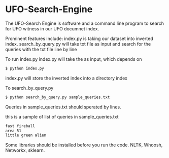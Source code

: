 # UFO-Search-Engine

The UFO-Search Engine is software and a command line program to search for UFO witness in our UFO documnet index.

Prominent features include:
index.py is taking our dataset into inverted index.
search_by_query.py will take txt file as input and search for the queries with the txt file line by line


To run index.py
index.py will take the as input, which depends on 

``` sh
$ python index.py
```
index.py will store the inverted index into a directory index

To search_by_query.py

``` sh
$ python search_by_query.py sample_queries.txt

```
Queries in sample_queries.txt should sperated by lines.

this is a sample of list of queries in sample_queries.txt

``` sh
fast fireball
area 51
little green alien

```

Some libraries should be installed before you run the code. NLTK, Whoosh, Networkx, sklearn.
